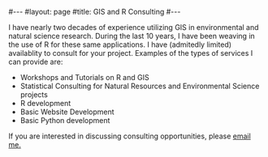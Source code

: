 #---
#layout: page
#title: GIS and R Consulting
#--- 

I have nearly two decades of experience utilizing GIS in environmental and natural science research. During the last 10 years, I have been weaving in the use of R for these same applications.  I have (admitedly limited) availablity to consult for your project.  Examples of the types of services I can provide are:

- Workshops and Tutorials on R and GIS
- Statistical Consulting for Natural Resources and Environmental Science projects
- R development
- Basic Website Development
- Basic Python development

If you are interested in discussing consulting opportunities, please <a href="mailto:jeff.w.hollister@gmail.com">email me.</a>
